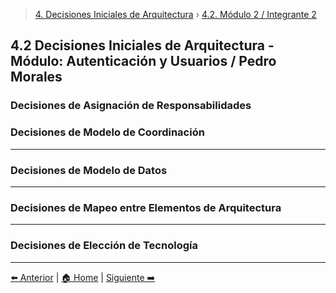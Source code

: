 > [4. Decisiones Iniciales de Arquitectura](../4.md) › [4.2. Módulo 2 / Integrante 2](4.2.md)

## 4.2 Decisiones Iniciales de Arquitectura - Módulo: Autenticación y Usuarios / Pedro Morales

### Decisiones de Asignación de Responsabilidades


### Decisiones de Modelo de Coordinación



---

### Decisiones de Modelo de Datos



---

### Decisiones de Mapeo entre Elementos de Arquitectura



---

### Decisiones de Elección de Tecnología



---

[⬅️ Anterior](../4.1/4.1.md) | [🏠 Home](../../README.md) | [Siguiente ➡️](../4.3/4.3.md)